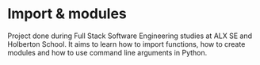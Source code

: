 # Import & modules

Project done during Full Stack Software Engineering studies at ALX SE and Holberton School. It aims to learn how to import functions, how to create modules and how to use command line arguments in Python.
